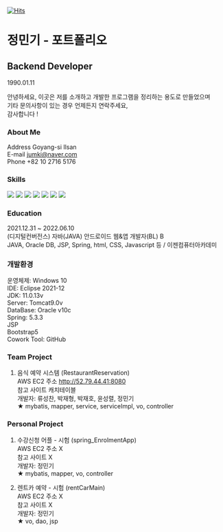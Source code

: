[![Hits](https://hits.seeyoufarm.com/api/count/incr/badge.svg?url=https%3A%2F%2Fgithub.com%2Fmingkking%2Fmingkking&count_bg=%2379C83D&title_bg=%23555555&icon=&icon_color=%23E7E7E7&title=hits&edge_flat=false)](https://hits.seeyoufarm.com)

# 정민기 - 포트폴리오
## Backend Developer
1990.01.11

안녕하세요, 이곳은 저를 소개하고 개발한 프로그램을 정리하는 용도로 만들었으며 <br>
기타 문의사항이 있는 경우 언제든지 연락주세요, <br>
감사합니다 !

### About Me

Address Goyang-si Ilsan <br>
E-mail jumki@naver.com <br>
Phone +82 10 2716 5176 <br>

### Skills

<img src="https://img.shields.io/badge/Java-3766AB?style=flat-square&logo=Python&logoColor=white"/></a>
<img src="https://img.shields.io/badge/Oracle-3766AB?style=flat-square&logo=Python&logoColor=white"/></a>
<img src="https://img.shields.io/badge/HTML-3766AB?style=flat-square&logo=Python&logoColor=white"/></a>
<img src="https://img.shields.io/badge/CSS-3766AB?style=flat-square&logo=Python&logoColor=white"/></a>
<img src="https://img.shields.io/badge/JavaScript-3766AB?style=flat-square&logo=Python&logoColor=white"/></a>
<img src="https://img.shields.io/badge/JSP-3766AB?style=flat-square&logo=Python&logoColor=white"/></a>
<img src="https://img.shields.io/badge/Spring-3766AB?style=flat-square&logo=Python&logoColor=white"/></a>

### Education
2021.12.31 ~ 2022.06.10 <br>
(디지털컨버전스) 자바(JAVA) 안드로이드 웹&앱 개발자(BL) B <br>
JAVA, Oracle DB, JSP, Spring, html, CSS, Javascript 등 / 이젠컴퓨터아카데미

### 개발환경

운영체제: Windows 10 <br>
IDE: Eclipse 2021-12 <br>
JDK: 11.0.13v <br>
Server: Tomcat9.0v <br>
DataBase: Oracle v10c <br>
Spring: 5.3.3 <br>
JSP <br>
Bootstrap5 <br>
Cowork Tool: GitHub

### Team Project

1. 음식 예약 시스템 (RestaurantReservation) <br>
AWS EC2 주소 http://52.79.44.41:8080 <br>
참고 사이트 캐치테이블 <br>
개발자: 류성찬, 박재형, 박재호, 윤성렬, 정민기 <br>
★ mybatis, mapper, service, serviceImpl, vo, controller

### Personal Project

1. 수강신청 어플 - 시험 (spring_EnrolmentApp) <br>
AWS EC2 주소 X <br>
참고 사이트 X <br>
개발자: 정민기 <br>
★ mybatis, mapper, vo, controller

2. 렌트카 예약 - 시험 (rentCarMain) <br>
AWS EC2 주소 X <br>
참고 사이트 X <br>
개발자: 정민기 <br>
★ vo, dao, jsp

<!--
**mingkking/mingkking** is a ✨ _special_ ✨ repository because its `README.md` (this file) appears on your GitHub profile.

Here are some ideas to get you started:

- 🔭 I’m currently working on ...
- 🌱 I’m currently learning ...
- 👯 I’m looking to collaborate on ...
- 🤔 I’m looking for help with ...
- 💬 Ask me about ...
- 📫 How to reach me: ...
- 😄 Pronouns: ...
- ⚡ Fun fact: ...
-->
